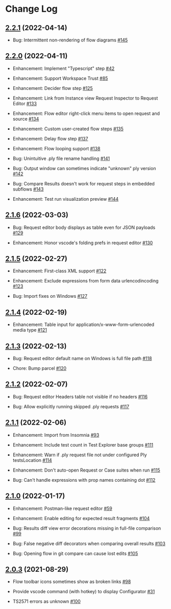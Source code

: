 # Change Log

## [2.2.1](https://github.com/ply-ct/vscode-ply/tree/2.2.1) (2022-04-14)

- Bug: Intermittent non-rendering of flow diagrams [\#145](https://github.com/ply-ct/vscode-ply/issues/145)


## [2.2.0](https://github.com/ply-ct/vscode-ply/tree/2.2.0) (2022-04-11)

- Enhancement: Implement "Typescript" step [\#42](https://github.com/ply-ct/vscode-ply/issues/42)

- Enhancement: Support Workspace Trust [\#85](https://github.com/ply-ct/vscode-ply/issues/85)

- Enhancement: Decider flow step [\#125](https://github.com/ply-ct/vscode-ply/issues/125)

- Enhancement: Link from Instance view Request Inspector to Request Editor [\#133](https://github.com/ply-ct/vscode-ply/issues/133)

- Enhancement: Flow editor right-click menu items to open request and source [\#134](https://github.com/ply-ct/vscode-ply/issues/134)

- Enhancement: Custom user-created flow steps [\#135](https://github.com/ply-ct/vscode-ply/issues/135)

- Enhancement: Delay flow step [\#137](https://github.com/ply-ct/vscode-ply/issues/137)

- Enhancement: Flow looping support [\#138](https://github.com/ply-ct/vscode-ply/issues/138)

- Bug: Unintuitive .ply file rename handling [\#141](https://github.com/ply-ct/vscode-ply/issues/141)

- Bug: Output window can sometimes indicate "unknown" ply version [\#142](https://github.com/ply-ct/vscode-ply/issues/142)

- Bug: Compare Results doesn't work for request steps in embedded subflows [\#143](https://github.com/ply-ct/vscode-ply/issues/143)

- Enhancement: Test run visualization preview [\#144](https://github.com/ply-ct/vscode-ply/issues/144)


## [2.1.6](https://github.com/ply-ct/vscode-ply/tree/2.1.6) (2022-03-03)

- Bug: Request editor body displays as table even for JSON payloads [\#129](https://github.com/ply-ct/vscode-ply/issues/129)

- Enhancement: Honor vscode's folding prefs in request editor [\#130](https://github.com/ply-ct/vscode-ply/issues/130)


## [2.1.5](https://github.com/ply-ct/vscode-ply/tree/2.1.5) (2022-02-27)

- Enhancement: First-class XML support [\#122](https://github.com/ply-ct/vscode-ply/issues/122)

- Enhancement: Exclude expressions from form data urlencodincoding [\#123](https://github.com/ply-ct/vscode-ply/issues/123)

- Bug: Import fixes on Windows [\#127](https://github.com/ply-ct/vscode-ply/issues/127)


## [2.1.4](https://github.com/ply-ct/vscode-ply/tree/2.1.4) (2022-02-19)

- Enhancement: Table input for application/x-www-form-urlencoded media type [\#121](https://github.com/ply-ct/vscode-ply/issues/121)


## [2.1.3](https://github.com/ply-ct/vscode-ply/tree/2.1.3) (2022-02-13)

- Bug: Request editor default name on Windows is full file path [\#118](https://github.com/ply-ct/vscode-ply/issues/118)

- Chore: Bump parcel [\#120](https://github.com/ply-ct/vscode-ply/issues/120)


## [2.1.2](https://github.com/ply-ct/vscode-ply/tree/2.1.2) (2022-02-07)

- Bug: Request editor Headers table not visible if no headers [\#116](https://github.com/ply-ct/vscode-ply/issues/116)

- Bug: Allow explicitly running skipped .ply requests [\#117](https://github.com/ply-ct/vscode-ply/issues/117)


## [2.1.1](https://github.com/ply-ct/vscode-ply/tree/2.1.1) (2022-02-06)

- Enhancement: Import from Insomnia [\#93](https://github.com/ply-ct/vscode-ply/issues/93)

- Enhancement: Include test count in Test Explorer base groups [\#111](https://github.com/ply-ct/vscode-ply/issues/111)

- Enhancement: Warn if .ply request file not under configured Ply testsLocation [\#114](https://github.com/ply-ct/vscode-ply/issues/114)

- Enhancement: Don't auto-open Request or Case suites when run [\#115](https://github.com/ply-ct/vscode-ply/issues/115)

- Bug: Can't handle expressions with prop names containing dot [\#112](https://github.com/ply-ct/vscode-ply/issues/112)


## [2.1.0](https://github.com/ply-ct/vscode-ply/tree/2.1.0) (2022-01-17)

- Enhancement: Postman-like request editor [\#59](https://github.com/ply-ct/vscode-ply/issues/59)

- Enhancement: Enable editing for expected result fragments [\#104](https://github.com/ply-ct/vscode-ply/issues/104)

- Bug: Results diff view error decorations missing in full-file comparison [\#99](https://github.com/ply-ct/vscode-ply/issues/99)

- Bug: False negative diff decorators when comparing overall results [\#103](https://github.com/ply-ct/vscode-ply/issues/103)

- Bug: Opening flow in git compare can cause lost edits [\#105](https://github.com/ply-ct/vscode-ply/issues/105)


## [2.0.3](https://github.com/ply-ct/vscode-ply/tree/2.0.3) (2021-08-29)

- Flow toolbar icons sometimes show as broken links [\#98](https://github.com/ply-ct/vscode-ply/issues/98)

- Provide vscode command (with hotkey) to display Configurator [\#31](https://github.com/ply-ct/vscode-ply/issues/31)

- TS2571 errors as unknown [\#100](https://github.com/ply-ct/vscode-ply/issues/100)


